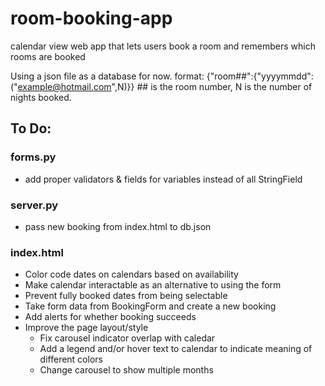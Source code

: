 # room-booking-app
calendar view web app that lets users book a room and remembers which rooms are booked

Using a json file as a database for now. format: {"room##":{"yyyymmdd":("example@hotmail.com",N)}} ## is the room
number, N is the number of nights booked.

## To Do:

### forms.py
* add proper validators & fields for variables instead of all StringField

### server.py
* pass new booking from index.html to db.json

### index.html
* Color code dates on calendars based on availability
* Make calendar interactable as an alternative to using the form
* Prevent fully booked dates from being selectable
* Take form data from BookingForm and create a new booking
* Add alerts for whether booking succeeds
* Improve the page layout/style
    * Fix carousel indicator overlap with caledar
    * Add a legend and/or hover text to calendar to indicate meaning of different colors
    * Change carousel to show multiple months